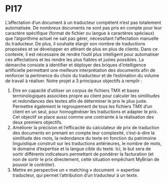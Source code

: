 # PI17

L’affectation d’un document à un traducteur compétent n’est pas totalement automatisée. De nombreux documents ne sont pas pris en compte pour leur caractère spécifique (format de fichier ou langue à caractères spéciaux) que l’algorithme actuel ne sait pas gérer, nécessitant l’affectation manuelle du traducteur. De plus, il souhaite élargir son nombre de traductions proposées et se développer en attirant de plus en plus de clients. Dans ce contexte, il est nécessaire de rendre l’outil plus intelligent pour automatiser ces affectations et les rendre les plus fiables et justes possibles.
La démarche consiste à identifier et déployer des briques d’intelligence artificielle permettant une meilleure interprétation des documents afin de renforcer la pertinence du choix du traducteur et de l’estimation du volume de travail à réaliser.
Notre projet a 3 principaux objectifs à remplir :
  1. Être en capacité d’utiliser un corpus de fichiers TMX et bases terminologiques associées propre au client pour calculer les similitudes et redondances des textes afin de déterminer le prix le plus juste. Permettre également le regroupement de tous les fichiers TMX d’un client en un seul, pour homogénéiser les traductions et adapter le prix. Cet objectif se place aussi comme une contrainte à la réalisation des deux premiers objectifs.
  2. Améliorer la précision et l’efficacité du calculateur de prix de traduction des documents en prenant en compte leur complexité, c’est-à-dire la similitude des mots, la redondance du texte en fonction du patrimoine linguistique construit sur les traductions antérieures, le nombre de mots, le domaine d’expertise et la langue cible du texte. Ici, le but sera de sortir différents indicateurs permettant de pondérer la facturation (et non de sortir le prix directement, cette situation empêchant MyBrian de pouvoir le contrôler).
  3. Mettre en perspective un « matching » document → expertise traducteur, qui permet l’attribution d’un traducteur à un texte.
